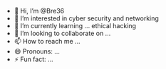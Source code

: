 - 👋 Hi, I’m @Bre36
- 👀 I’m interested in cyber security and networking
- 🌱 I’m currently learning ... ethical hacking
- 💞️ I’m looking to collaborate on ...
- 📫 How to reach me ...
- 😄 Pronouns: ...
- ⚡ Fun fact: ...

<!---
Bre36/Bre36 is a ✨ special ✨ repository because its `README.md` (this file) appears on your GitHub profile.
You can click the Preview link to take a look at your changes.
--->
